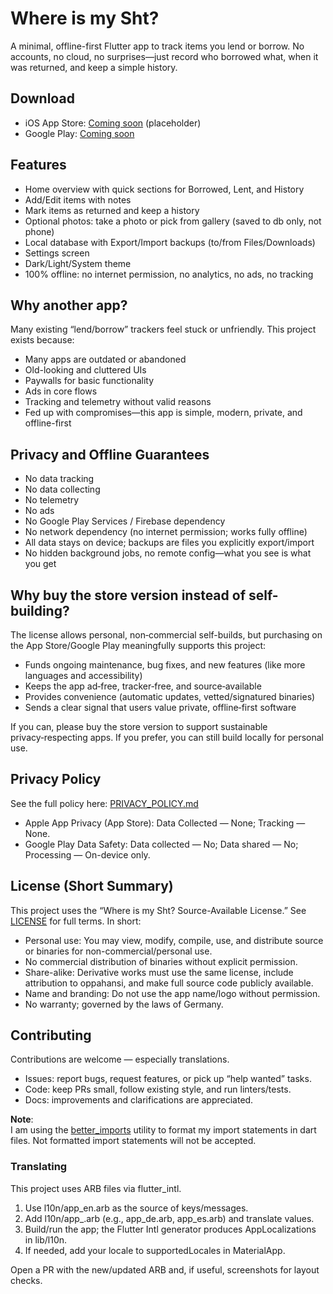 # Where is my Sht?

A minimal, offline-first Flutter app to track items you lend or borrow. No accounts, no cloud, no surprises—just record who borrowed what, when it was returned, and keep a simple history.

## Download
- iOS App Store: [Coming soon](https://apps.apple.com/app/id0000000000) (placeholder)
- Google Play: [Coming soon]([https://play.google.com/store/apps/details?id=TODO](https://play.google.com/store/apps/details?id=de.oppahansi.where_is_my_sht))

## Features
- Home overview with quick sections for Borrowed, Lent, and History
- Add/Edit items with notes
- Mark items as returned and keep a history
- Optional photos: take a photo or pick from gallery (saved to db only, not phone)
- Local database with Export/Import backups (to/from Files/Downloads)
- Settings screen
- Dark/Light/System theme
- 100% offline: no internet permission, no analytics, no ads, no tracking

## Why another app?
Many existing “lend/borrow” trackers feel stuck or unfriendly. This project exists because:
- Many apps are outdated or abandoned
- Old-looking and cluttered UIs
- Paywalls for basic functionality
- Ads in core flows
- Tracking and telemetry without valid reasons
- Fed up with compromises—this app is simple, modern, private, and offline-first

## Privacy and Offline Guarantees
- No data tracking
- No data collecting
- No telemetry
- No ads
- No Google Play Services / Firebase dependency
- No network dependency (no internet permission; works fully offline)
- All data stays on device; backups are files you explicitly export/import
- No hidden background jobs, no remote config—what you see is what you get

## Why buy the store version instead of self-building?
The license allows personal, non‑commercial self-builds, but purchasing on the App Store/Google Play meaningfully supports this project:
- Funds ongoing maintenance, bug fixes, and new features (like more languages and accessibility)
- Keeps the app ad‑free, tracker‑free, and source‑available
- Provides convenience (automatic updates, vetted/signatured binaries)
- Sends a clear signal that users value private, offline‑first software

If you can, please buy the store version to support sustainable privacy‑respecting apps. If you prefer, you can still build locally for personal use.

## Privacy Policy
See the full policy here: [PRIVACY_POLICY.md](PRIVACY_POLICY.md)

- Apple App Privacy (App Store): Data Collected — None; Tracking — None.
- Google Play Data Safety: Data collected — No; Data shared — No; Processing — On-device only.

## License (Short Summary)
This project uses the “Where is my Sht? Source-Available License.” See [LICENSE](LICENSE) for full terms. In short:
- Personal use: You may view, modify, compile, use, and distribute source or binaries for non-commercial/personal use.
- No commercial distribution of binaries without explicit permission.
- Share-alike: Derivative works must use the same license, include attribution to oppahansi, and make full source code publicly available.
- Name and branding: Do not use the app name/logo without permission.
- No warranty; governed by the laws of Germany.

## Contributing

Contributions are welcome — especially translations.

- Issues: report bugs, request features, or pick up “help wanted” tasks.
- Code: keep PRs small, follow existing style, and run linters/tests.
- Docs: improvements and clarifications are appreciated.

**Note**:  
I am using the [better_imports](https://github.com/oppahansi/better_imports) utility to format my import statements in dart files. Not formatted import statements will not be accepted.

### Translating

This project uses ARB files via flutter_intl.

1) Use l10n/app_en.arb as the source of keys/messages.
2) Add l10n/app_<lang>.arb (e.g., app_de.arb, app_es.arb) and translate values.
3) Build/run the app; the Flutter Intl generator produces AppLocalizations in lib/l10n.
4) If needed, add your locale to supportedLocales in MaterialApp.

Open a PR with the new/updated ARB and, if useful, screenshots for layout checks.
